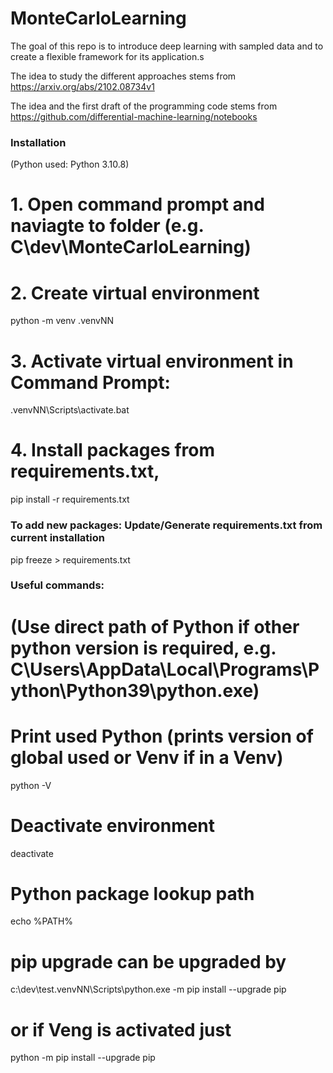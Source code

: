 # MonteCarloLearning

The goal of this repo is to introduce deep learning with sampled data and to create a flexible framework for its application.s

The idea to study the different approaches stems from
https://arxiv.org/abs/2102.08734v1

The idea and the first draft of the programming code stems from
https://github.com/differential-machine-learning/notebooks

### Installation
(Python used: Python 3.10.8)

# 1. Open command prompt and naviagte to folder (e.g. C\dev\MonteCarloLearning) 
# 2. Create virtual environment
python -m venv .venvNN
# 3. Activate virtual environment in Command Prompt:
.venvNN\Scripts\activate.bat
# 4. Install packages from requirements.txt, 
pip install -r requirements.txt


### To add new packages: Update/Generate requirements.txt from current installation
pip freeze > requirements.txt


### Useful commands:

# (Use direct path of Python if other python version is required, e.g. C\Users\AppData\Local\Programs\Python\Python39\python.exe)
# Print used Python (prints version of global used or Venv if in a Venv)
python -V
# Deactivate environment
deactivate
# Python package lookup path
echo %PATH%
# pip upgrade can be upgraded by
c:\dev\test\.venvNN\Scripts\python.exe -m pip install --upgrade pip
# or if Veng is activated just
python -m pip install --upgrade pip
